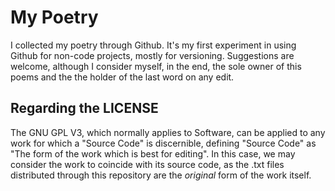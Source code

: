 # My Poetry

I collected my poetry through Github. It's my first experiment in using Github for non-code projects, mostly for versioning.
Suggestions are welcome, although I consider myself, in the end, the sole owner of this poems and the the holder of the last word on any edit.

## Regarding the LICENSE
The GNU GPL V3, which normally applies to Software, can be applied to any work for which a "Source Code" is discernible, defining "Source Code" as "The form of the work which is best for editing". In this case, we may consider the work to coincide with its source code, as the .txt files distributed through this repository are the _original_ form of the work itself.
